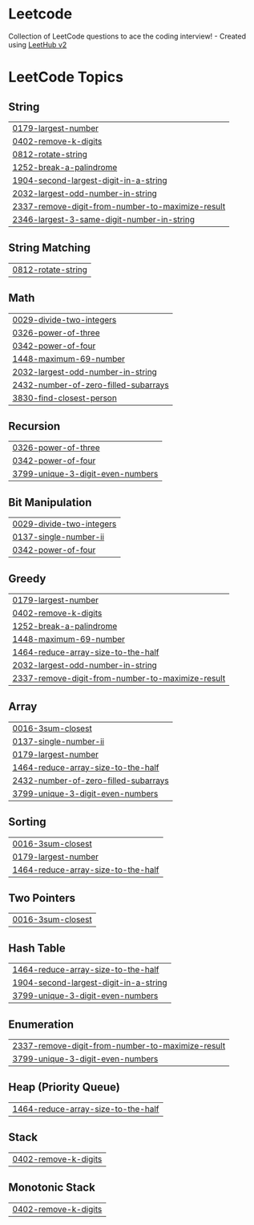 # Leetcode
Collection of LeetCode questions to ace the coding interview! - Created using [LeetHub v2](https://github.com/arunbhardwaj/LeetHub-2.0)

<!---LeetCode Topics Start-->
# LeetCode Topics
## String
|  |
| ------- |
| [0179-largest-number](https://github.com/Prashantkumar210/Leetcode/tree/master/0179-largest-number) |
| [0402-remove-k-digits](https://github.com/Prashantkumar210/Leetcode/tree/master/0402-remove-k-digits) |
| [0812-rotate-string](https://github.com/Prashantkumar210/Leetcode/tree/master/0812-rotate-string) |
| [1252-break-a-palindrome](https://github.com/Prashantkumar210/Leetcode/tree/master/1252-break-a-palindrome) |
| [1904-second-largest-digit-in-a-string](https://github.com/Prashantkumar210/Leetcode/tree/master/1904-second-largest-digit-in-a-string) |
| [2032-largest-odd-number-in-string](https://github.com/Prashantkumar210/Leetcode/tree/master/2032-largest-odd-number-in-string) |
| [2337-remove-digit-from-number-to-maximize-result](https://github.com/Prashantkumar210/Leetcode/tree/master/2337-remove-digit-from-number-to-maximize-result) |
| [2346-largest-3-same-digit-number-in-string](https://github.com/Prashantkumar210/Leetcode/tree/master/2346-largest-3-same-digit-number-in-string) |
## String Matching
|  |
| ------- |
| [0812-rotate-string](https://github.com/Prashantkumar210/Leetcode/tree/master/0812-rotate-string) |
## Math
|  |
| ------- |
| [0029-divide-two-integers](https://github.com/Prashantkumar210/Leetcode/tree/master/0029-divide-two-integers) |
| [0326-power-of-three](https://github.com/Prashantkumar210/Leetcode/tree/master/0326-power-of-three) |
| [0342-power-of-four](https://github.com/Prashantkumar210/Leetcode/tree/master/0342-power-of-four) |
| [1448-maximum-69-number](https://github.com/Prashantkumar210/Leetcode/tree/master/1448-maximum-69-number) |
| [2032-largest-odd-number-in-string](https://github.com/Prashantkumar210/Leetcode/tree/master/2032-largest-odd-number-in-string) |
| [2432-number-of-zero-filled-subarrays](https://github.com/Prashantkumar210/Leetcode/tree/master/2432-number-of-zero-filled-subarrays) |
| [3830-find-closest-person](https://github.com/Prashantkumar210/Leetcode/tree/master/3830-find-closest-person) |
## Recursion
|  |
| ------- |
| [0326-power-of-three](https://github.com/Prashantkumar210/Leetcode/tree/master/0326-power-of-three) |
| [0342-power-of-four](https://github.com/Prashantkumar210/Leetcode/tree/master/0342-power-of-four) |
| [3799-unique-3-digit-even-numbers](https://github.com/Prashantkumar210/Leetcode/tree/master/3799-unique-3-digit-even-numbers) |
## Bit Manipulation
|  |
| ------- |
| [0029-divide-two-integers](https://github.com/Prashantkumar210/Leetcode/tree/master/0029-divide-two-integers) |
| [0137-single-number-ii](https://github.com/Prashantkumar210/Leetcode/tree/master/0137-single-number-ii) |
| [0342-power-of-four](https://github.com/Prashantkumar210/Leetcode/tree/master/0342-power-of-four) |
## Greedy
|  |
| ------- |
| [0179-largest-number](https://github.com/Prashantkumar210/Leetcode/tree/master/0179-largest-number) |
| [0402-remove-k-digits](https://github.com/Prashantkumar210/Leetcode/tree/master/0402-remove-k-digits) |
| [1252-break-a-palindrome](https://github.com/Prashantkumar210/Leetcode/tree/master/1252-break-a-palindrome) |
| [1448-maximum-69-number](https://github.com/Prashantkumar210/Leetcode/tree/master/1448-maximum-69-number) |
| [1464-reduce-array-size-to-the-half](https://github.com/Prashantkumar210/Leetcode/tree/master/1464-reduce-array-size-to-the-half) |
| [2032-largest-odd-number-in-string](https://github.com/Prashantkumar210/Leetcode/tree/master/2032-largest-odd-number-in-string) |
| [2337-remove-digit-from-number-to-maximize-result](https://github.com/Prashantkumar210/Leetcode/tree/master/2337-remove-digit-from-number-to-maximize-result) |
## Array
|  |
| ------- |
| [0016-3sum-closest](https://github.com/Prashantkumar210/Leetcode/tree/master/0016-3sum-closest) |
| [0137-single-number-ii](https://github.com/Prashantkumar210/Leetcode/tree/master/0137-single-number-ii) |
| [0179-largest-number](https://github.com/Prashantkumar210/Leetcode/tree/master/0179-largest-number) |
| [1464-reduce-array-size-to-the-half](https://github.com/Prashantkumar210/Leetcode/tree/master/1464-reduce-array-size-to-the-half) |
| [2432-number-of-zero-filled-subarrays](https://github.com/Prashantkumar210/Leetcode/tree/master/2432-number-of-zero-filled-subarrays) |
| [3799-unique-3-digit-even-numbers](https://github.com/Prashantkumar210/Leetcode/tree/master/3799-unique-3-digit-even-numbers) |
## Sorting
|  |
| ------- |
| [0016-3sum-closest](https://github.com/Prashantkumar210/Leetcode/tree/master/0016-3sum-closest) |
| [0179-largest-number](https://github.com/Prashantkumar210/Leetcode/tree/master/0179-largest-number) |
| [1464-reduce-array-size-to-the-half](https://github.com/Prashantkumar210/Leetcode/tree/master/1464-reduce-array-size-to-the-half) |
## Two Pointers
|  |
| ------- |
| [0016-3sum-closest](https://github.com/Prashantkumar210/Leetcode/tree/master/0016-3sum-closest) |
## Hash Table
|  |
| ------- |
| [1464-reduce-array-size-to-the-half](https://github.com/Prashantkumar210/Leetcode/tree/master/1464-reduce-array-size-to-the-half) |
| [1904-second-largest-digit-in-a-string](https://github.com/Prashantkumar210/Leetcode/tree/master/1904-second-largest-digit-in-a-string) |
| [3799-unique-3-digit-even-numbers](https://github.com/Prashantkumar210/Leetcode/tree/master/3799-unique-3-digit-even-numbers) |
## Enumeration
|  |
| ------- |
| [2337-remove-digit-from-number-to-maximize-result](https://github.com/Prashantkumar210/Leetcode/tree/master/2337-remove-digit-from-number-to-maximize-result) |
| [3799-unique-3-digit-even-numbers](https://github.com/Prashantkumar210/Leetcode/tree/master/3799-unique-3-digit-even-numbers) |
## Heap (Priority Queue)
|  |
| ------- |
| [1464-reduce-array-size-to-the-half](https://github.com/Prashantkumar210/Leetcode/tree/master/1464-reduce-array-size-to-the-half) |
## Stack
|  |
| ------- |
| [0402-remove-k-digits](https://github.com/Prashantkumar210/Leetcode/tree/master/0402-remove-k-digits) |
## Monotonic Stack
|  |
| ------- |
| [0402-remove-k-digits](https://github.com/Prashantkumar210/Leetcode/tree/master/0402-remove-k-digits) |
<!---LeetCode Topics End-->